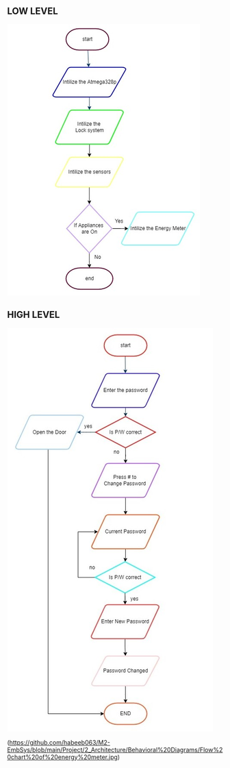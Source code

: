 ## LOW LEVEL


![LOW LEVEL](https://github.com/habeeb063/M2-EmbSys/blob/main/Project/2_Architecture/Behavioral%20Diagrams/Flow%20Chart%20of%20Complete%20System.jpg)


## HIGH LEVEL

![HIGH LEVEL](https://github.com/habeeb063/M2-EmbSys/blob/main/Project/2_Architecture/Behavioral%20Diagrams/Flow%20Chart%20oF%20lock%20System.jpg)

 (https://github.com/habeeb063/M2-EmbSys/blob/main/Project/2_Architecture/Behavioral%20Diagrams/Flow%20chart%20of%20energy%20meter.jpg)